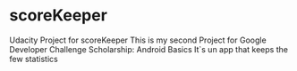 # scoreKeeper
Udacity Project for scoreKeeper
This is my second Project for  Google Developer Challenge Scholarship: Android Basics
It`s un app that keeps the few statistics
